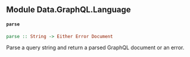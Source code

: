 ## Module Data.GraphQL.Language

#### `parse`

``` purescript
parse :: String -> Either Error Document
```

Parse a query string and return a parsed GraphQL document or an error.


